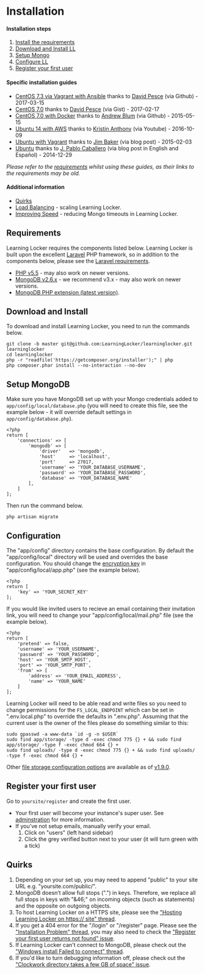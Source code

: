 ---
---

# Installation

#### Installation steps

1. [Install the requirements](#requirements)
2. [Download and Install LL](#download-and-install)
3. [Setup Mongo](#setup-mongodb)
4. [Configure LL](#configuration)
5. [Register your first user](#register-your-first-user)

#### Specific installation guides

- [CentOS 7.3 via Vagrant with Ansible](https://github.com/davidpesce/learninglocker-v1-dev-env) thanks to [David Pesce](https://github.com/davidpesce) (via Github) - 2017-03-15
- [CentOS 7.0](https://gist.github.com/davidpesce/7d6e1b81594ecbc72311) thanks to [David Pesce](https://github.com/davidpesce) (via Gist) - 2017-02-17
- [CentOS 7.0 with Docker](https://github.com/LearningLocker/docs/issues/15) thanks to [Andrew Blum](https://github.com/ajblum) (via Github) - 2015-05-15
- [Ubuntu 14 with AWS](https://www.youtube.com/watch?v=51Dci7B49xA) thanks to [Kristin Anthony](https://www.youtube.com/channel/UCMum_tZBqqp2DM110UqyFyw) (via Youtube) - 2016-10-09
- [Ubuntu with Vagrant](http://www.jmblog.org/blog/2015/02/03/learning-locker-vagrant) thanks to [Jim Baker](http://www.jmblog.org) (via blog post) - 2015-02-03
- [Ubuntu](http://www.jpablo128.com/how_to_install_learning_locker/) thanks to [J. Pablo Caballero](https://twitter.com/jpablo128) (via blog post in English and Español) - 2014-12-29

*Please refer to the [requirements](#requirements) whilst using these guides, as their links to the requirements may be old.*

#### Additional information

- [Quirks](#quirks)
- [Load Balancing](http://learninglocker.net/blog/load-balancing-learning-locker/) - scaling Learning Locker.
- [Improving Speed](https://learninglocker.net/blog/learning-locker-v1-12/) - reducing Mongo timeouts in Learning Locker.

## Requirements
Learning Locker requires the components listed below. Learning Locker is built upon the excellent [Laravel](http://laravel.com) PHP framework, so in addition to the components below, please see the [Laravel requirements](http://laravel.com/docs/4.2#server-requirements).

* [PHP v5.5](http://php.net) - may also work on newer versions.
* [MongoDB v2.6.x](http://mongodb.org) - we recommend v3.x - may also work on newer versions.
* [MongoDB PHP extension (latest version)](https://github.com/mongodb/mongo-php-driver-legacy/releases).

## Download and Install
To download and install Learning Locker, you need to run the commands below.

    git clone -b master git@github.com:LearningLocker/learninglocker.git learninglocker
    cd learninglocker
    php -r "readfile('https://getcomposer.org/installer');" | php
    php composer.phar install --no-interaction --no-dev

## Setup MongoDB
Make sure you have MongoDB set up with your Mongo credentials added to `app/config/local/database.php` (you will need to create this file, see the example below - it will override default settings in `app/config/database.php`).

    <?php
    return [
        'connections' => [
            'mongodb' => [
                'driver'   => 'mongodb',
                'host'     => 'localhost',
                'port'     => 27017,
                'username' => 'YOUR_DATABASE_USERNAME',
                'password' => 'YOUR_DATABASE_PASSWORD',
                'database' => 'YOUR_DATABASE_NAME'
            ],
        ]
    ];

Then run the command below.

    php artisan migrate


## Configuration
The "app/config" directory contains the base configuration. By default the "app/config/local" directory will be used and overrides the base configuration. You should change the [encryption key](https://github.com/LearningLocker/learninglocker/issues/488) in "app/config/local/app.php" (see the example below).

    <?php
    return [
        'key' => 'YOUR_SECRET_KEY'
    ];

If you would like invited users to recieve an email containing their invitation link, you will need to change your "app/config/local/mail.php" file (see the example below).

    <?php
    return [
        'pretend' => false,
        'username' => 'YOUR_USERNAME',
        'password' => 'YOUR_PASSWORD',
        'host' => 'YOUR_SMTP_HOST',
        'port' => 'YOUR_SMTP_PORT',
        'from' => [
            'address' => 'YOUR_EMAIL_ADDRESS',
            'name' => 'YOUR_NAME'
        ]
    ];


Learning Locker will need to be able read and write files so you need to change permissions for the `FS_LOCAL_ENDPOINT` which can be set in ".env.local.php" to override the defaults in ".env.php". Assuming that the current user is the owner of the files please do something similar to this:

    sudo gpasswd -a www-data `id -g -n $USER`
    sudo find app/storage/ -type d -exec chmod 775 {} + && sudo find app/storage/ -type f -exec chmod 664 {} +
    sudo find uploads/ -type d -exec chmod 775 {} + && sudo find uploads/ -type f -exec chmod 664 {} +
    
Other [file storage configuration options](https://github.com/LearningLocker/learninglocker/blob/master/app/locker/repository/File/readme.md) are available as of [v1.9.0](https://github.com/LearningLocker/learninglocker/releases/tag/v1.9.0).

## Register your first user
Go to `yoursite/register` and create the first user.

- Your first user will become your instance's super user. See [adminstration](../administration) for more information.
- If you've not setup emails, manually verify your email.
  1. Click on "users" (left hand sidebar)
  2. Click the grey verified button next to your user (it will turn green with a tick)

## Quirks
1. Depending on your set up, you may need to append "public" to your site URL e.g. "yoursite.com/public/".
2. MongoDB doesn’t allow full stops (".") in keys. Therefore, we replace all full stops in keys with "&46;" on incoming objects (such as statements) and the opposite on outgoing objects.
3. To host Learning Locker on a HTTPS site, please see the ["Hosting Learning Locker on https:// site" thread](https://groups.google.com/forum/#!topic/learning-locker/3Y0VGYPV1d8).
4. If you get a 404 error for the "/login" or "/register" page. Please see the ["Installation Problem" thread](https://groups.google.com/forum/#!topic/learning-locker/ULtoICNOKa0), you may also need to check the ["Register your first user returns not found" issue](https://github.com/LearningLocker/learninglocker/issues/477).
5. If Learning Locker can't connect to MongoDB, please check out the ["Windows install Failed to connect" thread](https://groups.google.com/forum/#!topic/learning-locker/B_UX6opI9tg).
6. If you'd like to turn debugging information off, please check out the ["Clockwork directory takes a few GB of space" issue](https://github.com/LearningLocker/learninglocker/issues/808).
